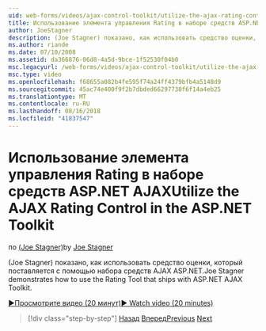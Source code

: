```yaml
---
uid: web-forms/videos/ajax-control-toolkit/utilize-the-ajax-rating-control-in-the-aspnet-toolkit
title: Использование элемента управления Rating в наборе средств ASP.NET AJAX | Документация Майкрософт
author: JoeStagner
description: (Joe Stagner) показано, как использовать средство оценки, который поставляется с помощью набора средств AJAX ASP.NET.
ms.author: riande
ms.date: 07/10/2008
ms.assetid: da366876-06d8-4a5d-9bce-1f52530f04b0
msc.legacyurl: /web-forms/videos/ajax-control-toolkit/utilize-the-ajax-rating-control-in-the-aspnet-toolkit
msc.type: video
ms.openlocfilehash: f68655a082b4fe595f74a24ff4379bfb4a5148d9
ms.sourcegitcommit: 45ac74e400f9f2b7dbded66297730f6f14a4eb25
ms.translationtype: MT
ms.contentlocale: ru-RU
ms.lasthandoff: 08/16/2018
ms.locfileid: "41837547"
---
```

<a name="utilize-the-ajax-rating-control-in-the-aspnet-toolkit"></a><span data-ttu-id="033c4-103">Использование элемента управления Rating в наборе средств ASP.NET AJAX</span><span class="sxs-lookup"><span data-stu-id="033c4-103">Utilize the AJAX Rating Control in the ASP.NET Toolkit</span></span>
====================
<span data-ttu-id="033c4-104">по [(Joe Stagner)](https://github.com/JoeStagner)</span><span class="sxs-lookup"><span data-stu-id="033c4-104">by [Joe Stagner](https://github.com/JoeStagner)</span></span>

<span data-ttu-id="033c4-105">(Joe Stagner) показано, как использовать средство оценки, который поставляется с помощью набора средств AJAX ASP.NET.</span><span class="sxs-lookup"><span data-stu-id="033c4-105">Joe Stagner demonstrates how to use the Rating Tool that ships with ASP.NET AJAX Toolkit.</span></span>

[<span data-ttu-id="033c4-106">&#9654;Просмотрите видео (20 минут)</span><span class="sxs-lookup"><span data-stu-id="033c4-106">&#9654; Watch video (20 minutes)</span></span>](https://channel9.msdn.com/Blogs/ASP-NET-Site-Videos/utilize-the-ajax-rating-control-in-the-aspnet-toolkit)

> [!div class="step-by-step"]
> <span data-ttu-id="033c4-107">[Назад](how-do-i-the-ajax-toolkit-reorder-control.md)
> [Вперед](control-extenders.md)</span><span class="sxs-lookup"><span data-stu-id="033c4-107">[Previous](how-do-i-the-ajax-toolkit-reorder-control.md)
[Next](control-extenders.md)</span></span>

